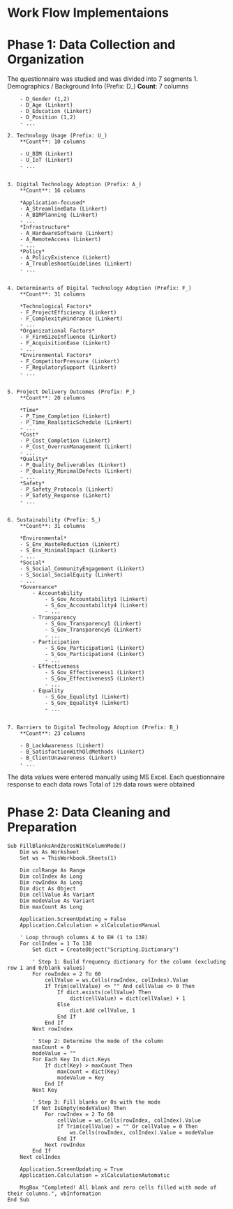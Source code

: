 # **Work Flow Implementaions**

# **Phase 1**: Data Collection and Organization
The questionnaire was studied and was divided into 7 segments
    1. Demographics / Background Info (Prefix: D_)
        **Count**: 7 columns

        - D_Gender (1,2)
        - D_Age (Linkert)
        - D_Education (Linkert)
        - D_Position (1,2)
        - ...
    
    2. Technology Usage (Prefix: U_)
        **Count**: 10 columns

        - U_BIM (Linkert)
        - U_IoT (Linkert)
        - ...
    
    
    3. Digital Technology Adoption (Prefix: A_)
        **Count**: 16 columns

        *Application-focused*
        - A_StreamlineData (Linkert)
        - A_BIMPlanning (Linkert)
        - ...
        *Infrastructure*
        - A_HardwareSoftware (Linkert)
        - A_RemoteAccess (Linkert)
        - ...
        *Policy*
        - A_PolicyExistence (Linkert)
        - A_TroubleshootGuidelines (Linkert)
        - ...
    
    
    4. Determinants of Digital Technology Adoption (Prefix: F_)
        **Count**: 31 columns

        *Technological Factors*
        - F_ProjectEfficiency (Linkert)
        - F_ComplexityHindrance (Linkert)
        - ...
        *Organizational Factors*
        - F_FirmSizeInfluence (Linkert)
        - F_AcquisitionEase (Linkert)
        - ...
        *Environmental Factors*
        - F_CompetitorPressure (Linkert)
        - F_RegulatorySupport (Linkert)
        - ...
    
    
    5. Project Delivery Outcomes (Prefix: P_)
        **Count**: 20 columns

        *Time*
        - P_Time_Completion (Linkert)
        - P_Time_RealisticSchedule (Linkert)
        - ...
        *Cost*
        - P_Cost_Completion (Linkert)
        - P_Cost_OverrunManagement (Linkert)
        - ...
        *Quality*
        - P_Quality_Deliverables (Linkert)
        - P_Quality_MinimalDefects (Linkert)
        - ...
        *Safety*
        - P_Safety_Protocols (Linkert)
        - P_Safety_Response (Linkert)
        - ...
    
    
    6. Sustainability (Prefix: S_)
        **Count**: 31 columns

        *Environmental*
        - S_Env_WasteReduction (Linkert)
        - S_Env_MinimalImpact (Linkert)
        - ...
        *Social*
        - S_Social_CommunityEngagement (Linkert)
        - S_Social_SocialEquity (Linkert)
        - ...
        *Governance*
            - Accountability
                - S_Gov_Accountability1 (Linkert)
                - S_Gov_Accountability4 (Linkert)
                - ...
            - Transparency
                - S_Gov_Transparency1 (Linkert)
                - S_Gov_Transparency6 (Linkert)
                - ...
            - Participation
                - S_Gov_Participation1 (Linkert)
                - S_Gov_Participation4 (Linkert)
                - ...
            - Effectiveness
                - S_Gov_Effectiveness1 (Linkert)
                - S_Gov_Effectiveness5 (Linkert)
                - ...
            - Equality
                - S_Gov_Equality1 (Linkert)
                - S_Gov_Equality4 (Linkert)
                - ...


    7. Barriers to Digital Technology Adoption (Prefix: B_)
        **Count**: 23 columns

        - B_LackAwareness (Linkert)
        - B_SatisfactionWithOldMethods (Linkert)
        - B_ClientUnawareness (Linkert)
        - ...


The data values were entered manually using MS Excel. Each questionnaire response to each data rows
Total of `129` data rows were obtained





# **Phase 2**: Data Cleaning and Preparation

```vba
Sub FillBlanksAndZerosWithColumnMode()
    Dim ws As Worksheet
    Set ws = ThisWorkbook.Sheets(1)

    Dim colRange As Range
    Dim colIndex As Long
    Dim rowIndex As Long
    Dim dict As Object
    Dim cellValue As Variant
    Dim modeValue As Variant
    Dim maxCount As Long

    Application.ScreenUpdating = False
    Application.Calculation = xlCalculationManual

    ' Loop through columns A to EH (1 to 138)
    For colIndex = 1 To 138
        Set dict = CreateObject("Scripting.Dictionary")

        ' Step 1: Build frequency dictionary for the column (excluding row 1 and 0/blank values)
        For rowIndex = 2 To 60
            cellValue = ws.Cells(rowIndex, colIndex).Value
            If Trim(cellValue) <> "" And cellValue <> 0 Then
                If dict.exists(cellValue) Then
                    dict(cellValue) = dict(cellValue) + 1
                Else
                    dict.Add cellValue, 1
                End If
            End If
        Next rowIndex

        ' Step 2: Determine the mode of the column
        maxCount = 0
        modeValue = ""
        For Each Key In dict.Keys
            If dict(Key) > maxCount Then
                maxCount = dict(Key)
                modeValue = Key
            End If
        Next Key

        ' Step 3: Fill blanks or 0s with the mode
        If Not IsEmpty(modeValue) Then
            For rowIndex = 2 To 60
                cellValue = ws.Cells(rowIndex, colIndex).Value
                If Trim(cellValue) = "" Or cellValue = 0 Then
                    ws.Cells(rowIndex, colIndex).Value = modeValue
                End If
            Next rowIndex
        End If
    Next colIndex

    Application.ScreenUpdating = True
    Application.Calculation = xlCalculationAutomatic

    MsgBox "Completed! All blank and zero cells filled with mode of their columns.", vbInformation
End Sub

